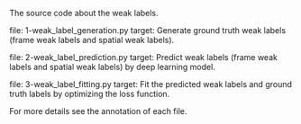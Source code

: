 The source code about the weak labels.

file: 1-weak_label_generation.py
target: Generate ground truth weak labels (frame weak labels and spatial weak labels).

file: 2-weak_label_prediction.py
target: Predict weak labels (frame weak labels and spatial weak labels) by deep learning model.

file: 3-weak_label_fitting.py
target: Fit the predicted weak labels and ground truth labels by optimizing the loss function.

For more details see the annotation of each file.
